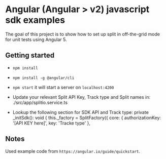 # Angular (Angular > v2) javascript sdk examples

The goal of this project is to show how to set up split in off-the-grid mode
for unit tests using Angular 5.

## Getting started

- `npm install`
- `npm install -g @angular/cli`
- `npm start` it will start a server on `localhost:4200`

- Update your relevant Split API Key, Track type and Split names in: ./src/app/splitio.service.ts
- Lookup the following section for SDK API and Track type:
private _initSdk(): void {
    this._factory = SplitFactory({
      core: {
        authorizationKey: '[API KEY here]',
        key: 'Tracke type'
      },



## Notes

Used example code from `https://angular.io/guide/quickstart`.
